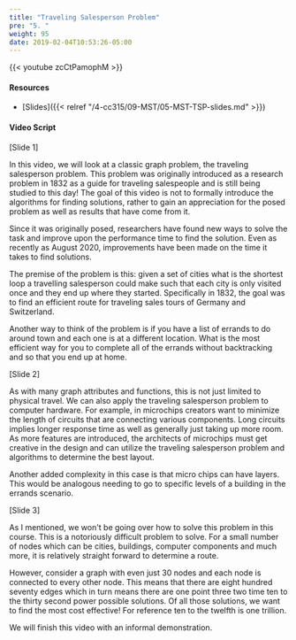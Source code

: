 ```yaml
---
title: "Traveling Salesperson Problem"
pre: "5. "
weight: 95
date: 2019-02-04T10:53:26-05:00
---
```


{{< youtube zcCtPamophM >}}

#### Resources
* [Slides]({{< relref "/4-cc315/09-MST/05-MST-TSP-slides.md" >}})

#### Video Script

[Slide 1]

In this video, we will look at a classic graph problem, the traveling salesperson problem. This problem was originally introduced as a research problem in 1832 as a guide for traveling salespeople and is still being studied to this day! The goal of this video is not to formally introduce the algorithms for finding solutions, rather to gain an appreciation for the posed problem as well as results that have come from it. 

Since it was originally posed, researchers have found new ways to solve the task and improve upon the performance time to find the solution. Even as recently as August 2020, improvements have been made on the time it takes to find solutions. 

The premise of the problem is this: given a set of cities what is the shortest loop a travelling salesperson could make such that each city is only visited once and they end up where they started. Specifically in 1832, the goal was to find an efficient route for traveling sales tours of Germany and Switzerland. 

Another way to think of the problem is if you have a list of errands to do around town and each one is at a different location. What is the most efficient way for you to complete all of the errands without backtracking and so that you end up at home. 

[Slide 2]

As with many graph attributes and functions, this is not just limited to physical travel. We can also apply the traveling salesperson problem to computer hardware. For example, in microchips creators want to minimize the length of circuits that are connecting various components. Long circuits implies longer response time as well as generally just taking up more room. As more features are introduced, the architects of microchips must get creative in the design and can utilize the traveling salesperson problem and algorithms to determine the best layout. 

Another added complexity in this case is that micro chips can have layers. This would be analogous needing to go to specific levels of a building in the errands scenario. 


[Slide 3]

As I mentioned, we won't be going over how to solve this problem in this course. This is a notoriously difficult problem to solve. For a small number of nodes which can be cities, buildings, computer components and much more, it is relatively straight forward to determine a route. 

However, consider a graph with even just 30 nodes and each node is connected to every other node. This means that there are eight hundred seventy edges which in turn means there are one point three two time ten to the thirty second power possible solutions. Of all those solutions, we want to find the most cost effective! For reference ten to the twelfth is one trillion. 

We will finish this video with an informal demonstration. 